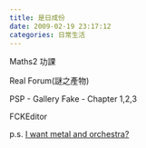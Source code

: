 ```yaml
---
title: 是日成份
date: 2009-02-19 23:17:12
categories: 日常生活
---
```


  
Maths2 功課  
  
Real Forum(謎之產物)  
  
PSP - Gallery Fake - Chapter 1,2,3  
  
FCKEditor  
  
p.s. [I want metal and orchestra?](http://answers.yahoo.com/question/index?qid=20080515105343AAsCkl1)  
